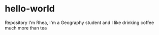 # hello-world
Repository 
I'm Rhea, I'm a Geography student and I like drinking coffee much more than tea
